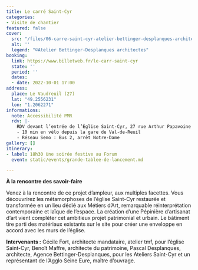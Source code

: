 ```yaml
---
title: Le carré Saint-Cyr
categories:
- Visite de chantier
featured: false
cover:
  src: "/files/06-carre-saint-cyr-atelier-bettinger-desplanques-architectes.jpg"
  alt: ''
  legend: "©Atelier Bettinger-Desplanques architectes"
booking:
  link: https://www.billetweb.fr/le-carr-saint-cyr
  state: ''
  period: ''
  dates:
  - date: 2022-10-01 17:00
address:
  place: Le Vaudreuil (27)
  lat: "49.2556231"
  lon: "1.2062271"
informations:
  note: Accessibilité PMR
  rdv: |-
    RDV devant l’entrée de l’Eglise Saint-Cyr, 27 rue Arthur Papavoine
    - 10 min en vélo depuis la gare de Val-de-Reuil
    - Réseau Semo : Bus 2, arrêt Notre-Dame
gallery: []
itinerary:
- label: 18h30 Une soirée festive au Forum
  event: static/events/grande-tablee-de-lancement.md

---
```

**À la rencontre des savoir-faire**

Venez à la rencontre de ce projet d’ampleur, aux multiples facettes. Vous découvrirez les métamorphoses de l’église Saint-Cyr restaurée et transformée en un lieu dédié aux Métiers d’Art, remarquable réinterprétation contemporaine et laïque de l’espace. La création d’une Pépinière d’artisanat d’art vient compléter cet ambitieux projet patrimonial et urbain. Le bâtiment tire parti des matériaux existants sur le site pour créer une enveloppe en accord avec les murs de l’église.

**Intervenants :** Cécile Fort, architecte mandataire, atelier tmf, pour l’église Saint-Cyr, Benoît Maffre, architecte du patrimoine, Pascal Desplanques, architecte, Agence Bettinger-Desplanques, pour les Ateliers Saint-Cyr et un représentant de l’Agglo Seine Eure, maître d’ouvrage.